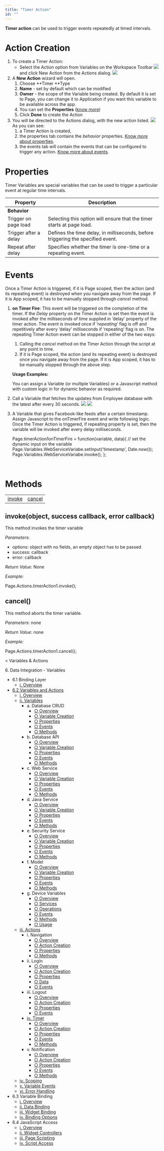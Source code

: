 ```yaml
---
title: "Timer Action"
id: ""
---
```


**Timer action** can be used to trigger events repeatedly at timed intervals.

# Action Creation

1. To create a Timer Action:
    - Select the Action option from Variables on the Workspace Toolbar [![](./assets/action_sel.png)](./assets/action_sel.png)and click New Action from the Actions dialog. [![](./assets/action_new.png?v=20)](./assets/action_new.png?v=20)
2. A **New Action** wizard will open.
    1. Choose **Timer **Type
    2. **Name** - set by default which can be modified
    3. **Owner** - the scope of the Variable being created. By default it is set to Page, you can change it to Application if you want this variable to be available across the app.
    4. You can set the **Properties** ([know more](#properties))
    5. Click **Done** to create the Action
3. You will be directed to the Actions dialog, with the new action listed. [![](./assets/action_timer.png)](./assets/action_timer.png) As you can see:
    1. a Timer Action is created,
    2. the properties tab contains the _behavior_ properties. [Know more about properties](#properties).
    3. the events tab will contain the events that can be configured to trigger any action. [Know more about events](#events).

# Properties

Timer Variables are special variables that can be used to trigger a particular event at regular time intervals.

| **Property** | **Description** |
| --- | --- |
| **Behavior** |
| Trigger on page load | Selecting this option will ensure that the timer starts at page load. |
| Trigger after a delay | Defines the time delay, in milliseconds, before triggering the specified event. |
| Repeat after delay | Specifies whether the timer is one-time or a repeating event. |

# Events

Once a Timer Action is triggered, if it is Page scoped, then the action (and its repeating event) is destroyed when you navigate away from the page. If it is App scoped, it has to be manually stopped through _cancel_ method.

1. **on Timer Fire**: This event will be triggered on the completion of the timer. If the _Delay_ property on the Timer Action is set then the event is invoked after the milliseconds of time supplied in ‘delay’ property of the timer action. The event is invoked once if ‘_repeating_’ flag is off and repetitively after every ‘delay’ milliseconds if ‘repeating’ flag is on. The repeating Timer Action event can be stopped in either of the two ways:
    
    1. Calling the _cancel_ method on the Timer Action through the script at any point in time.
    2. If it is Page scoped, the action (and its repeating event) is destroyed once you navigate away from the page. If it is App scoped, it has to be manually stopped through the above step.
    
    **Usage Examples:**
    
    You can assign a Variable (or multiple Variables) or a Javascript method with custom logic in for dynamic behavior as required.

1. Call a Variable that fetches the updates from Employee database with the latest after every 30 seconds. [![](./assets/var_timer_props.png)](./assets/var_timer_props.png) [![](./assets/var_timer_event.png)](./assets/var_timer_event.png)
2. A Variable that gives Facebook-like feeds after a certain timestamp. Assign Javascript to the onTimerFire event and write following logic. Once the Timer Action is triggered, if repeating property is set, then the variable will be invoked after every delay milliseconds.
    
    Page.timerAction1onTimerFire = function(variable, data){
        // set the dynamic input on the variable
        Page.Variables.WebServiceVariabe.setInput('timestamp', Date.now());
        Page.Variables.WebServiceVariabe.invoke();
    };
    
     

# Methods

<table class="reference notranslate"><tbody><tr><td><a href="#invoke">invoke</a></td><td><a href="#cancel">cancel</a></td></tr></tbody></table>

## invoke(object, success callback, error callback)

This method invokes the timer variable

_Parameters_:

- options: object with no fields, an empty object has to be passed
- success: callback
- error: callback

_Return Value_: None

_Example:_

  Page.Actions.timerAction1.invoke();

## cancel()

This method aborts the timer variable.

_Parameters_: none

_Return Value_: none

_Example:_

Page.Actions.timerAction1.cancel();

< Variables & Actions

6\. Data Integration - Variables

- 6.1 Binding Layer
    - [i. Overview](/learn/app-development/variables/data-integration/)
- [6.2 Variables and Actions](/learn/app-development/variables/variables-actions/)
    - [i. Overview](/learn/app-development/variables/variables-actions/#)
    - [ii. Variables](/learn/app-development/variables/variables-actions/#variables)
        - a. Database CRUD
            - [○ Overview](/learn/app-development/variables/database-crud/)
            - [○ Variable Creation](/learn/app-development/variables/database-crud/#creation)
            - [○ Properties](/learn/app-development/variables/database-crud/#properties)
            - [○ Events](/learn/app-development/variables/database-crud/#events)
            - [○ Methods](/learn/app-development/variables/database-crud/#methods)
        - b. Database API
            - [○ Overview](/learn/app-development/variables/database-apis/)
            - [○ Variable Creation](/learn/app-development/variables/database-apis/#creation)
            - [○ Properties](/learn/app-development/variables/database-apis/#properties)
            - [○ Events](/learn/app-development/variables/database-apis/#events)
            - [○ Methods](/learn/app-development/variables/database-apis/#methods)
        - c. Web Service
            - [○ Overview](/learn/app-development/variables/web-service/)
            - [○ Variable Creation](/learn/app-development/variables/web-service/#creation)
            - [○ Properties](/learn/app-development/variables/web-service/#properties)
            - [○ Events](/learn/app-development/variables/web-service/#events)
            - [○ Methods](/learn/app-development/variables/web-service/#methods)
        - d. Java Service
            - [○ Overview](/learn/app-development/variables/java-services)
            - [○ Variable Creation](/learn/app-development/variables/java-services/#creation)
            - [○ Properties](/learn/app-development/variables/java-services/#properties)
            - [○ Events](/learn/app-development/variables/java-services/#events)
            - [○ Methods](/learn/app-development/variables/java-services/#methods)
        - e. Security Service
            - [○ Overview](/learn/app-development/variables/security-service/)
            - [○ Variable Creation](/learn/app-development/variables/security-service/#creation)
            - [○ Properties](/learn/app-development/variables/security-service/#properties)
            - [○ Events](/learn/app-development/variables/security-service/#events)
            - [○ Methods](/learn/app-development/variables/security-service/#methods)
        - f. Model
            - [○ Overview](/learn/app-development/variables/model-variable/)
            - [○ Variable Creation](/learn/app-development/variables/model-variable/#creation)
            - [○ Properties](/learn/app-development/variables/model-variable/#properties)
            - [○ Events](/learn/app-development/variables/model-variable/#events)
            - [○ Methods](/learn/app-development/variables/model-variable/#methods)
        - g. Device Variables
            - [○ Overview](/learn/hybrid-mobile/device-variables/#)
            - [○ Services](/learn/hybrid-mobile/device-variables/#services)
            - [○ Operations](/learn/hybrid-mobile/device-variables/#operations)
            - [○ Events](/learn/hybrid-mobile/device-variables/#events)
            - [○ Methods](/learn/hybrid-mobile/device-variables/#methods)
            - [○ Usage](/learn/hybrid-mobile/device-variables/#usage)
    - [iii. Actions](/learn/app-development/variables/variables-actions/#actions)
        - i. Navigation
            - [○ Overview](/learn/app-development/variables/navigation-action/#)
            - [○ Action Creation](/learn/app-development/variables/navigation-action/#creation)
            - [○ Properties](/learn/app-development/variables/navigation-action/#properties)
            - [○ Methods](/learn/app-development/variables/navigation-action/#methods)
        - ii. Login
            - [○ Overview](/learn/app-development/variables/login-action/)
            - [○ Action Creation](/learn/app-development/variables/login-action/#creation)
            - [○ Properties](/learn/app-development/variables/login-action/#properties)
            - [○ Data](/learn/app-development/variables/login-action/#data)
            - [○ Events](/learn/app-development/variables/login-action/#events)
        - iii. Logout
            - [○ Overview](/learn/app-development/variables/logout-action/)
            - [○ Action Creation](/learn/app-development/variables/logout-action/#creation)
            - [○ Properties](/learn/app-development/variables/logout-action/#properties)
            - [○ Events](/learn/app-development/variables/logout-action/#events)
        - [iv. Timer](#)
            - [○ Overview](#)
            - [○ Action Creation](#creation)
            - [○ Properties](#properties)
            - [○ Events](#events)
            - [○ Methods](#methods)
        - v. Notification
            - [○ Overview](/learn/app-development/variables/notification-action/)
            - [○ Action Creation](/learn/app-development/variables/notification-action/#creation)
            - [○ Properties](/learn/app-development/variables/notification-action/#properties)
            - [○ Events](/learn/app-development/variables/notification-action/#events)
            - [○ Methods](/learn/app-development/variables/notification-action/#methods)
    - [iv. Scoping](/learn/app-development/variables/variables-actions/#scoping)
    - [v. Variable Events](/learn/app-development/variables/variables-actions/#events)
    - [vi. Error Handling](/learn/app-development/variables/variables-actions/#error-handling)
- 6.3 Variable Binding
    - [i. Overview](/learn/variables/variable-binding/#)
    - [ii. Data Binding](/learn/variables/variable-binding/#data-binding)
    - [iii. Widget Binding](/learn/variables/variable-binding/#widget-binding)
    - [iv. Binding Options](/learn/variables/variable-binding/#binding-options)
- 6.4 JavaScript Access
    - [i. Overview](/learn/variables/accessing-elements-via-javascript/#)
    - [ii. Widget Controllers](/learn/variables/accessing-elements-via-javascript/#widget-controllers)
    - [iii. Page Scripting](/learn/variables/accessing-elements-via-javascript/#page-scripting)
    - [iv. Script Access](/learn/variables/accessing-elements-via-javascript/#script-access)
